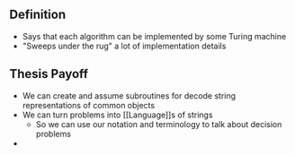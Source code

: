 ## Definition
- Says that each algorithm can be implemented by some Turing machine
- "Sweeps under the rug" a lot of implementation details

## Thesis Payoff
- We can create and assume subroutines for decode string representations of common objects 
- We can turn problems into [[Language]]s of strings
	- So we can use our notation and terminology to talk about decision problems
- 